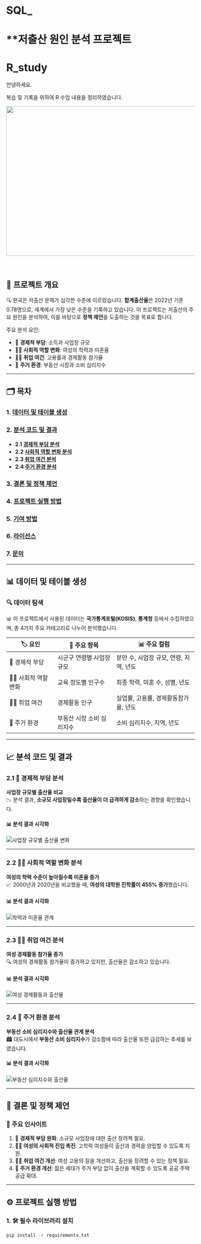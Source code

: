 # SQL_

# **저출산 원인 분석 프로젝트


# R_study

안녕하세요.

복습 및 기록을 위하여 R 수업 내용을 정리하였습니다.

<img src="https://github.com/chonny1210/SQL_portfolio/blob/main/PPT/1.png" width="600" height="400">

&nbsp; 


## 📌 프로젝트 개요
🔍 한국은 저출산 문제가 심각한 수준에 이르렀습니다. **합계출산율**은 2022년 기준 0.78명으로, 세계에서 가장 낮은 수준을 기록하고 있습니다. 이 프로젝트는 저출산의 주요 원인을 분석하여, 이를 바탕으로 **정책 제언**을 도출하는 것을 목표로 합니다.

주요 분석 요인:
- 💸 **경제적 부담**: 소득과 사업장 규모
- 👩‍🎓 **사회적 역할 변화**: 여성의 학력과 미혼율
- 👩‍💼 **취업 여건**: 고용률과 경제활동 참가율
- 🏡 **주거 환경**: 부동산 시장과 소비 심리지수

---

## 🗂 **목차**
### **1. [데이터 및 테이블 생성](#-데이터-및-테이블-생성)**
### **2. [분석 코드 및 결과](#-분석-코드-및-결과)**
   - **2.1 [경제적 부담 분석](#-경제적-부담-분석)**
   - **2.2 [사회적 역할 변화 분석](#-사회적-역할-변화-분석)**
   - **2.3 [취업 여건 분석](#-취업-여건-분석)**
   - **2.4 [주거 환경 분석](#-주거-환경-분석)**
### **3. [결론 및 정책 제언](#-결론-및-정책-제언)**
### **4. [프로젝트 실행 방법](#-프로젝트-실행-방법)**
### **5. [기여 방법](#-기여-방법)**
### **6. [라이선스](#-라이선스)**
### **7. [문의](#-문의)**

---

## 📊 **데이터 및 테이블 생성**
### 🔍 **데이터 탐색**
📊 이 프로젝트에서 사용된 데이터는 **국가통계포털(KOSIS)**, **통계청** 등에서 수집하였으며, 총 4가지 주요 카테고리로 나누어 분석했습니다.

| 🏷️ 요인 | 📑 주요 항목 | 📊 주요 컬럼 |
|----------|-------------|-------------|
| 💸 경제적 부담 | 시군구 연령별 사업장 규모 | 분만 수, 사업장 규모, 연령, 지역, 년도 |
| 👩‍🎓 사회적 역할 변화 | 교육 정도별 인구수 | 최종 학력, 미혼 수, 성별, 년도 |
| 👩‍💼 취업 여건 | 경제활동 인구 | 실업률, 고용률, 경제활동참가율, 년도 |
| 🏡 주거 환경 | 부동산 시장 소비 심리지수 | 소비 심리지수, 지역, 년도 |

---

## 📈 **분석 코드 및 결과**
### 2.1 💸 **경제적 부담 분석**
**사업장 규모별 출산율 비교**  
📉 분석 결과, **소규모 사업장일수록 출산율이 더 급격하게 감소**하는 경향을 확인했습니다.

#### 📊 **분석 결과 시각화**
![사업장 규모별 출산율 변화](https://github.com/chonny1210/SQL_portfolio/blob/main/PPT/1.png)

---

### 2.2 👩‍🎓 **사회적 역할 변화 분석**
**여성의 학력 수준이 높아질수록 미혼율 증가**  
📈 2000년과 2020년을 비교했을 때, **여성의 대학원 진학률이 455% 증가**했습니다.

#### 📊 **분석 결과 시각화**
![학력과 미혼율 관계](./images/social_role_change.png)

---

### 2.3 👩‍💼 **취업 여건 분석**
**여성 경제활동 참가율 증가**  
🔍 여성의 경제활동 참가율이 증가하고 있지만, 출산율은 감소하고 있습니다.

#### 📊 **분석 결과 시각화**
![여성 경제활동과 출산율](./images/employment_analysis.png)

---

### 2.4 🏡 **주거 환경 분석**
**부동산 소비 심리지수와 출산율 관계 분석**  
🏙️ 대도시에서 **부동산 소비 심리지수**가 감소함에 따라 출산율 또한 급감하는 추세를 보였습니다.

#### 📊 **분석 결과 시각화**
![부동산 심리지수와 출산율](./images/housing_analysis.png)

---

## 📝 **결론 및 정책 제언**
### 🔑 **주요 인사이트**
1. 💸 **경제적 부담 완화**: 소규모 사업장에 대한 출산 장려책 필요.
2. 👩‍🎓 **여성의 사회적 진입 촉진**: 고학력 여성들이 출산과 경력을 양립할 수 있도록 지원.
3. 👩‍💼 **취업 여건 개선**: 여성 고용의 질을 개선하고, 출산을 장려할 수 있는 정책 필요.
4. 🏡 **주거 환경 개선**: 젊은 세대가 주거 부담 없이 출산을 계획할 수 있도록 공공 주택 공급 확대.

---

## ⚙️ **프로젝트 실행 방법**
### 1. 🛠️ **필수 라이브러리 설치**
```bash
pip install -r requirements.txt
